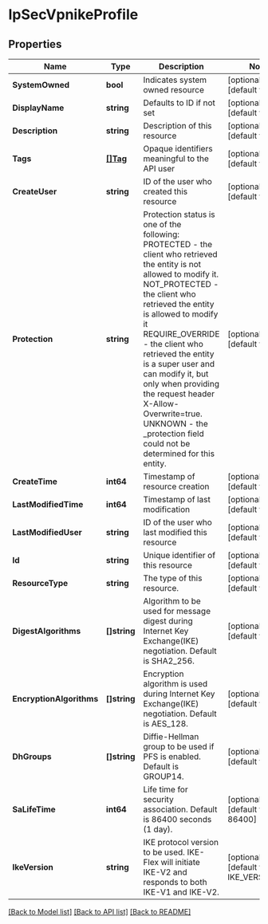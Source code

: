 # IpSecVpnikeProfile

## Properties
Name | Type | Description | Notes
------------ | ------------- | ------------- | -------------
**SystemOwned** | **bool** | Indicates system owned resource | [optional] [default to null]
**DisplayName** | **string** | Defaults to ID if not set | [optional] [default to null]
**Description** | **string** | Description of this resource | [optional] [default to null]
**Tags** | [**[]Tag**](Tag.md) | Opaque identifiers meaningful to the API user | [optional] [default to null]
**CreateUser** | **string** | ID of the user who created this resource | [optional] [default to null]
**Protection** | **string** | Protection status is one of the following: PROTECTED - the client who retrieved the entity is not allowed             to modify it. NOT_PROTECTED - the client who retrieved the entity is allowed                 to modify it REQUIRE_OVERRIDE - the client who retrieved the entity is a super                    user and can modify it, but only when providing                    the request header X-Allow-Overwrite&#x3D;true. UNKNOWN - the _protection field could not be determined for this           entity.  | [optional] [default to null]
**CreateTime** | **int64** | Timestamp of resource creation | [optional] [default to null]
**LastModifiedTime** | **int64** | Timestamp of last modification | [optional] [default to null]
**LastModifiedUser** | **string** | ID of the user who last modified this resource | [optional] [default to null]
**Id** | **string** | Unique identifier of this resource | [optional] [default to null]
**ResourceType** | **string** | The type of this resource. | [optional] [default to null]
**DigestAlgorithms** | **[]string** | Algorithm to be used for message digest during Internet Key Exchange(IKE) negotiation. Default is SHA2_256. | [optional] [default to null]
**EncryptionAlgorithms** | **[]string** | Encryption algorithm is used during Internet Key Exchange(IKE) negotiation. Default is AES_128. | [optional] [default to null]
**DhGroups** | **[]string** | Diffie-Hellman group to be used if PFS is enabled. Default is GROUP14. | [optional] [default to null]
**SaLifeTime** | **int64** | Life time for security association. Default is 86400 seconds (1 day). | [optional] [default to 86400]
**IkeVersion** | **string** | IKE protocol version to be used. IKE-Flex will initiate IKE-V2 and responds to both IKE-V1 and IKE-V2. | [optional] [default to IKE_VERSION.V2]

[[Back to Model list]](../README.md#documentation-for-models) [[Back to API list]](../README.md#documentation-for-api-endpoints) [[Back to README]](../README.md)

